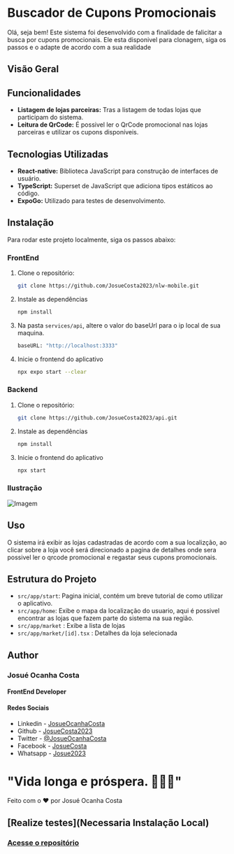 # Buscador de Cupons Promocionais

Olá, seja bem!
Este sistema foi desenvolvido com a finalidade de falicitar a busca por cupons promocionais. Ele esta disponivel para clonagem, siga os passos e o adapte de acordo com a sua realidade

## Visão Geral



## Funcionalidades

- **Listagem de lojas parceiras:** Tras a listagem de todas lojas que participam do sistema.
- **Leitura de QrCode:** É possivel ler o QrCode promocional nas lojas parceiras e utilizar os cupons disponíveis.

## Tecnologias Utilizadas

- **React-native:** Biblioteca JavaScript para construção de interfaces de usuário.
- **TypeScript:** Superset de JavaScript que adiciona tipos estáticos ao código.
- **ExpoGo:** Utilizado para testes de desenvolvimento.


## Instalação

Para rodar este projeto localmente, siga os passos abaixo:


### FrontEnd

1. Clone o repositório:
   ```bash
   git clone https://github.com/JosueCosta2023/nlw-mobile.git

2. Instale as dependências
    ```bash
    npm install

3. Na pasta `services/api`, altere o valor do baseUrl para o ip local de sua maquina.
    
    ```bash
   baseURL: "http://localhost:3333"

4. Inicie o frontend do aplicativo
    ```bash
    npx expo start --clear  

### Backend

1. Clone o repositório:
   ```bash
   git clone https://github.com/JosueCosta2023/api.git

2. Instale as dependências
    ```bash
    npm install


3. Inicie o frontend do aplicativo
    ```bash
    npx start   

### Ilustração
<div style="display:flex, justifyContent: center, width: 1024px">

![Imagem](/src/assets/figma.png)
</div>


## Uso
O sistema irá exibir as lojas cadastradas de acordo com a sua localizção, ao clicar sobre a loja você será direcionado a pagina de detalhes onde sera possivel ler o qrcode promocional e regastar seus cupons promocionais.

## Estrutura do Projeto
* `src/app/start`: Pagina inicial, contém um breve tutorial de como utilizar o aplicativo. 
* `src/app/home`: Exibe o mapa da localização do usuario, aqui é possivel encontrar as lojas que fazem parte do sistema na sua região.
* `src/app/market` : Exibe a lista de lojas 
* `src/app/market/[id].tsx` : Detalhes da loja selecionada


## Author
### Josué Ocanha Costa
#### FrontEnd Developer
#### Redes Sociais

- Linkedin - [JosueOcanhaCosta](https://www.linkedin.com/in/josue-ocanha-costa/)
- Github - [JosueCosta2023](https://github.com/JosueCosta2023)
- Twitter - [@JosueOcanhaCosta](https://twitter.com/josue_ocanha)
- Facebook - [JosueCosta](https://www.facebook.com/JosueOcanhaCosta2023)
- Whatsapp - [Josue2023](https://wa.me/5565996408371?text=Ol%C3%A1%2C+encontrei+seu+whatsapp+no+Github.+Gostaria+de+falar+sobre+seus+projetos.)

# "Vida longa e próspera. 🖖🖖🖖"
Feito com o ❤️ por Josué Ocanha Costa
## [Realize testes](Necessaria Instalação Local)
### [Acesse o repositório](https://github.com/JosueCosta2023/nlw-mobile)